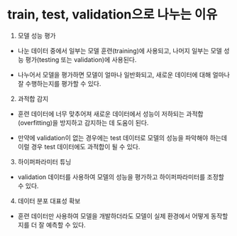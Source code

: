 train, test, validation으로 나누는 이유
=====================================

1. 모델 성능 평가
* 나눈 데이터 중에서 일부는 모델 훈련(training)에 사용되고, 나머지 일부는 모델 성능 평가(testing 또는 validation)에 사용된다.

* 나누어서 모델을 평가하면 모델이 얼마나 일반화되고, 새로운 데이터에 대해 얼마나 잘 수행하는지를 평가할 수 있다.

2. 과적합 감지

* 훈련 데이터에 너무 맞추어져 새로운 데이터에서 성능이 저하되는 과적합(overfitting)을 방지하고 감지하는 데 도움이 된다.

* 만약에 validation이 없는 경우에는 test 데이터로 모델의 성능을 파악해야 하는데 이럴 경우 test 데이터에도 과적합이 될 수 있다.

3. 하이퍼파라미터 튜닝

*  validation 데이터를 사용하여 모델의 성능을 평가하고 하이퍼파라미터를 조정할 수 있다.

4. 데이터 분포 대표성 확보

* 훈련 데이터만 사용하여 모델을 개발하더라도 모델이 실제 환경에서 어떻게 동작할지를 더 잘 예측할 수 있다.